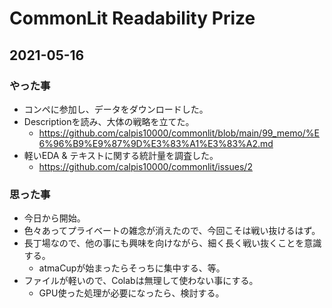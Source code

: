 # CommonLit Readability Prize

## 2021-05-16
### やった事
- コンペに参加し、データをダウンロードした。
- Descriptionを読み、大体の戦略を立てた。
  - https://github.com/calpis10000/commonlit/blob/main/99_memo/%E6%96%B9%E9%87%9D%E3%83%A1%E3%83%A2.md
- 軽いEDA & テキストに関する統計量を調査した。
  - https://github.com/calpis10000/commonlit/issues/2

### 思った事
- 今日から開始。
- 色々あってプライベートの雑念が消えたので、今回こそは戦い抜けるはず。
- 長丁場なので、他の事にも興味を向けながら、細く長く戦い抜くことを意識する。
  - atmaCupが始まったらそっちに集中する、等。
- ファイルが軽いので、Colabは無理して使わない事にする。
  - GPU使った処理が必要になったら、検討する。


